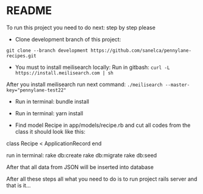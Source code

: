 # README

To run this project you need to do next: step by step please

* Clone development branch of this project:
```
git clone --branch development https://github.com/sanelca/pennylane-recipes.git
```
* You must to install meilisearch locally: 
Run in gitbash: 
`curl -L https://install.meilisearch.com | sh`

After you install meilisearch run next command:
`./meilisearch --master-key="pennylane-test22"`

* Run in terminal: bundle install

* Run in terminal: yarn install

* Find model Recipe in app/models/recipe.rb and cut all codes from the class
it should look like this:

class Recipe < ApplicationRecord
end

run in terminal:
rake db:create
rake db:migrate
rake db:seed

After that all data from JSON will be inserted into database

After all these steps all what you need to do is to run project
rails server and that is it...

